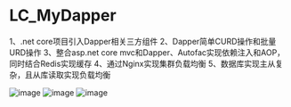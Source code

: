 # LC_MyDapper
1、.net core项目引入Dapper相关三方组件 2、Dapper简单CURD操作和批量URD操作 3、整合asp.net core mvc和Dapper、Autofac实现依赖注入和AOP，同时结合Redis实现缓存 4、通过Nginx实现集群负载均衡 5、数据库实现主从复杂，且从库读取实现负载均衡

![image](https://user-images.githubusercontent.com/26539681/120571812-79356380-c44d-11eb-9879-f4c66e24bf30.png)
![image](https://user-images.githubusercontent.com/26539681/120572010-d4ffec80-c44d-11eb-975c-dacb2735d250.png)
![image](https://user-images.githubusercontent.com/26539681/120572257-3b850a80-c44e-11eb-89e1-6ed1f8c0f6a7.png)







